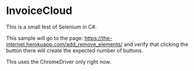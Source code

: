 # InvoiceCloud

This is a small test of Selenium in C#.

This sample will go to the page: https://the-internet.herokuapp.com/add_remove_elements/ and verify that clicking the button there will create the expected number of buttons. 

This uses the ChromeDriver only right now. 

